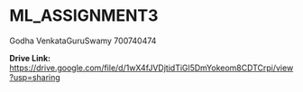 # ML_ASSIGNMENT3

Godha VenkataGuruSwamy
700740474

**Drive Link:**
https://drive.google.com/file/d/1wX4fJVDjtidTiGl5DmYokeom8CDTCrpi/view?usp=sharing

